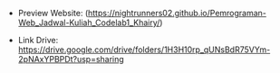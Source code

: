 - Preview Website: (https://nightrunners02.github.io/Pemrograman-Web_Jadwal-Kuliah_Codelab1_Khairy/)

- Link Drive: https://drive.google.com/drive/folders/1H3H10rp_qUNsBdR75VYm-2pNAxYPBPDt?usp=sharing
